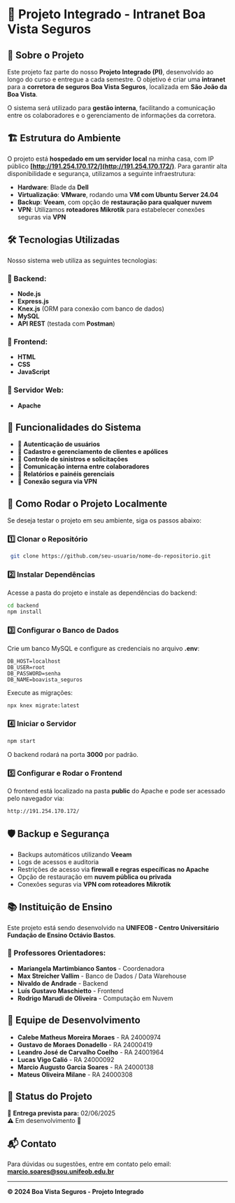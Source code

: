 # 📌 Projeto Integrado - Intranet Boa Vista Seguros

## 📖 Sobre o Projeto
Este projeto faz parte do nosso **Projeto Integrado (PI)**, desenvolvido ao longo do curso e entregue a cada semestre. O objetivo é criar uma **intranet** para a **corretora de seguros Boa Vista Seguros**, localizada em **São João da Boa Vista**.

O sistema será utilizado para **gestão interna**, facilitando a comunicação entre os colaboradores e o gerenciamento de informações da corretora.

## 🏗️ Estrutura do Ambiente
O projeto está **hospedado em um servidor local** na minha casa, com IP público **[http://191.254.170.172/](http://191.254.170.172/)**. Para garantir alta disponibilidade e segurança, utilizamos a seguinte infraestrutura:

- **Hardware**: Blade da **Dell**
- **Virtualização**: **VMware**, rodando uma **VM com Ubuntu Server 24.04**
- **Backup**: **Veeam**, com opção de **restauração para qualquer nuvem**
- **VPN**: Utilizamos **roteadores Mikrotik** para estabelecer conexões seguras via **VPN**

## 🛠️ Tecnologias Utilizadas
Nosso sistema web utiliza as seguintes tecnologias:

### 🔹 Backend:
- **Node.js**
- **Express.js**
- **Knex.js** (ORM para conexão com banco de dados)
- **MySQL**
- **API REST** (testada com **Postman**)

### 🔹 Frontend:
- **HTML**
- **CSS**
- **JavaScript**

### 🔹 Servidor Web:
- **Apache**

## 🚀 Funcionalidades do Sistema
- 🔹 **Autenticação de usuários**
- 🔹 **Cadastro e gerenciamento de clientes e apólices**
- 🔹 **Controle de sinistros e solicitações**
- 🔹 **Comunicação interna entre colaboradores**
- 🔹 **Relatórios e painéis gerenciais**
- 🔹 **Conexão segura via VPN**

## 🔧 Como Rodar o Projeto Localmente
Se deseja testar o projeto em seu ambiente, siga os passos abaixo:

### 1️⃣ Clonar o Repositório
```sh
 git clone https://github.com/seu-usuario/nome-do-repositorio.git
```

### 2️⃣ Instalar Dependências
Acesse a pasta do projeto e instale as dependências do backend:
```sh
cd backend
npm install
```

### 3️⃣ Configurar o Banco de Dados
Crie um banco MySQL e configure as credenciais no arquivo **.env**:
```env
DB_HOST=localhost
DB_USER=root
DB_PASSWORD=senha
DB_NAME=boavista_seguros
```
Execute as migrações:
```sh
npx knex migrate:latest
```

### 4️⃣ Iniciar o Servidor
```sh
npm start
```

O backend rodará na porta **3000** por padrão.

### 5️⃣ Configurar e Rodar o Frontend
O frontend está localizado na pasta **public** do Apache e pode ser acessado pelo navegador via:
```sh
http://191.254.170.172/
```

## 🛡️ Backup e Segurança
- Backups automáticos utilizando **Veeam**
- Logs de acessos e auditoria
- Restrições de acesso via **firewall e regras específicas no Apache**
- Opção de restauração em **nuvem pública ou privada**
- Conexões seguras via **VPN com roteadores Mikrotik**

## 📚 Instituição de Ensino
Este projeto está sendo desenvolvido na **UNIFEOB - Centro Universitário Fundação de Ensino Octávio Bastos**.

### 🏫 Professores Orientadores:
- **Mariangela Martimbianco Santos** - Coordenadora
- **Max Streicher Vallim** - Banco de Dados / Data Warehouse
- **Nivaldo de Andrade** - Backend
- **Luís Gustavo Maschietto** - Frontend
- **Rodrigo Marudi de Oliveira** - Computação em Nuvem

## 📢 Equipe de Desenvolvimento
- **Calebe Matheus Moreira Moraes** - RA 24000974  
- **Gustavo de Moraes Donadello** - RA 24000419  
- **Leandro José de Carvalho Coelho** - RA 24001964  
- **Lucas Vigo Calió** - RA 24000092  
- **Marcio Augusto Garcia Soares** - RA 24000138  
- **Mateus Oliveira Milane** - RA 24000308  

## 📌 Status do Projeto
📅 **Entrega prevista para:** 02/06/2025  
⚠️ Em desenvolvimento 🚧

## 📬 Contato
Para dúvidas ou sugestões, entre em contato pelo email: **marcio.soares@sou.unifeob.edu.br**

---
**© 2024 Boa Vista Seguros - Projeto Integrado**

